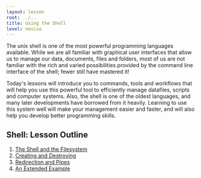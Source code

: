 ```yaml
---
layout: lesson
root: ../..
title: Using the Shell
level: novice
---
```

The unix shell is one of the most powerful programming languages available. While we are all familiar with graphical user interfaces that allow us to manage our data, documents, files and folders, most of us are not familiar with the rich and varied possibilities provided by the command line interface of the shell; fewer still have mastered it!

Today's lessons will introduce you to commands, tools and workflows that will help you use this powerful tool to efficiently manage datafiles, scripts and computer systems. Also, the shell is one of the oldest languages, and many later developments have borrowed from it heavily. Learning to use this system well will make your management easier and faster, and will also help you develop better programming skills. 


Shell: Lesson Outline
---

<div class="toc" markdown="1">

1.  [The Shell and the Filesystem](01-filesystem.html)
2.  [Creating and Destroying](02-create-delete.html)
3.  [Redirection and Pipes](03-pipes.html)
4.  [An Extended Example](04-nelles-project.html)

</div>
